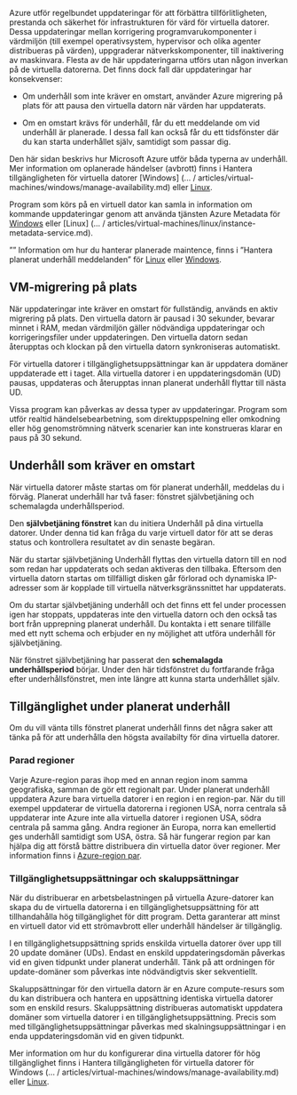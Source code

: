 Azure utför regelbundet uppdateringar för att förbättra tillförlitligheten, prestanda och säkerhet för infrastrukturen för värd för virtuella datorer. Dessa uppdateringar mellan korrigering programvarukomponenter i värdmiljön (till exempel operativsystem, hypervisor och olika agenter distribueras på värden), uppgraderar nätverkskomponenter, till inaktivering av maskinvara. Flesta av de här uppdateringarna utförs utan någon inverkan på de virtuella datorerna. Det finns dock fall där uppdateringar har konsekvenser:

- Om underhåll som inte kräver en omstart, använder Azure migrering på plats för att pausa den virtuella datorn när värden har uppdaterats.

- Om en omstart krävs för underhåll, får du ett meddelande om vid underhåll är planerade. I dessa fall kan också får du ett tidsfönster där du kan starta underhållet själv, samtidigt som passar dig.

Den här sidan beskrivs hur Microsoft Azure utför båda typerna av underhåll. Mer information om oplanerade händelser (avbrott) finns i Hantera tillgängligheten för virtuella datorer [Windows] (... / articles/virtual-machines/windows/manage-availability.md) eller [Linux](../articles/virtual-machines/linux/manage-availability.md).

Program som körs på en virtuell dator kan samla in information om kommande uppdateringar genom att använda tjänsten Azure Metadata för [Windows](../articles/virtual-machines/windows/instance-metadata-service.md) eller [Linux] (... / articles/virtual-machines/linux/instance-metadata-service.md).

”” Information om hur du hanterar planerade maintence, finns i ”Hantera planerat underhåll meddelanden” för [Linux](../articles/virtual-machines/linux/maintenance-notifications.md) eller [Windows](../articles/virtual-machines/windows/maintenance-notifications.md).

## <a name="in-place-vm-migration"></a>VM-migrering på plats

När uppdateringar inte kräver en omstart för fullständig, används en aktiv migrering på plats. Den virtuella datorn är pausad i 30 sekunder, bevarar minnet i RAM, medan värdmiljön gäller nödvändiga uppdateringar och korrigeringsfiler under uppdateringen. Den virtuella datorn sedan återupptas och klockan på den virtuella datorn synkroniseras automatiskt.

För virtuella datorer i tillgänglighetsuppsättningar kan är uppdatera domäner uppdaterade ett i taget. Alla virtuella datorer i en uppdateringsdomän (UD) pausas, uppdateras och återupptas innan planerat underhåll flyttar till nästa UD.

Vissa program kan påverkas av dessa typer av uppdateringar. Program som utför realtid händelsebearbetning, som direktuppspelning eller omkodning eller hög genomströmning nätverk scenarier kan inte konstrueras klarar en paus på 30 sekund. <!-- sooooo, what should they do? --> 


## <a name="maintenance-requiring-a-reboot"></a>Underhåll som kräver en omstart

När virtuella datorer måste startas om för planerat underhåll, meddelas du i förväg. Planerat underhåll har två faser: fönstret självbetjäning och schemalagda underhållsperiod.

Den **självbetjäning fönstret** kan du initiera Underhåll på dina virtuella datorer. Under denna tid kan fråga du varje virtuell dator för att se deras status och kontrollera resultatet av din senaste begäran.

När du startar självbetjäning Underhåll flyttas den virtuella datorn till en nod som redan har uppdaterats och sedan aktiveras den tillbaka. Eftersom den virtuella datorn startas om tillfälligt disken går förlorad och dynamiska IP-adresser som är kopplade till virtuella nätverksgränssnittet har uppdaterats.

Om du startar självbetjäning underhåll och det finns ett fel under processen igen har stoppats, uppdateras inte den virtuella datorn och den också tas bort från upprepning planerat underhåll. Du kontakta i ett senare tillfälle med ett nytt schema och erbjuder en ny möjlighet att utföra underhåll för självbetjäning. 

När fönstret självbetjäning har passerat den **schemalagda underhållsperiod** börjar. Under den här tidsfönstret du fortfarande fråga efter underhållsfönstret, men inte längre att kunna starta underhållet själv.

## <a name="availability-considerations-during-planned-maintenance"></a>Tillgänglighet under planerat underhåll 

Om du vill vänta tills fönstret planerat underhåll finns det några saker att tänka på för att underhålla den högsta availabilty för dina virtuella datorer. 

### <a name="paired-regions"></a>Parad regioner

Varje Azure-region paras ihop med en annan region inom samma geografiska, samman de gör ett regionalt par. Under planerat underhåll uppdatera Azure bara virtuella datorer i en region i en region-par. När du till exempel uppdaterar de virtuella datorerna i regionen USA, norra centrala så uppdaterar inte Azure inte alla virtuella datorer i regionen USA, södra centrala på samma gång. Andra regioner än Europa, norra kan emellertid ges underhåll samtidigt som USA, östra. Så här fungerar region par kan hjälpa dig att förstå bättre distribuera din virtuella dator över regioner. Mer information finns i [Azure-region par](https://docs.microsoft.com/azure/best-practices-availability-paired-regions).

### <a name="availability-sets-and-scale-sets"></a>Tillgänglighetsuppsättningar och skaluppsättningar

När du distribuerar en arbetsbelastningen på virtuella Azure-datorer kan skapa du de virtuella datorerna i en tillgänglighetsuppsättning för att tillhandahålla hög tillgänglighet för ditt program. Detta garanterar att minst en virtuell dator vid ett strömavbrott eller underhåll händelser är tillgänglig.

I en tillgänglighetsuppsättning sprids enskilda virtuella datorer över upp till 20 update domäner (UDs). Endast en enskild uppdateringsdomän påverkas vid en given tidpunkt under planerat underhåll. Tänk på att ordningen för update-domäner som påverkas inte nödvändigtvis sker sekventiellt. 

Skaluppsättningar för den virtuella datorn är en Azure compute-resurs som du kan distribuera och hantera en uppsättning identiska virtuella datorer som en enskild resurs. Skaluppsättning distribueras automatiskt uppdatera domäner som virtuella datorer i en tillgänglighetsuppsättning. Precis som med tillgänglighetsuppsättningar påverkas med skalningsuppsättningar i en enda uppdateringsdomän vid en given tidpunkt.

Mer information om hur du konfigurerar dina virtuella datorer för hög tillgänglighet finns i Hantera tillgängligheten för virtuella datorer för Windows (... / articles/virtual-machines/windows/manage-availability.md) eller [Linux](../articles/virtual-machines/linux/manage-availability.md).